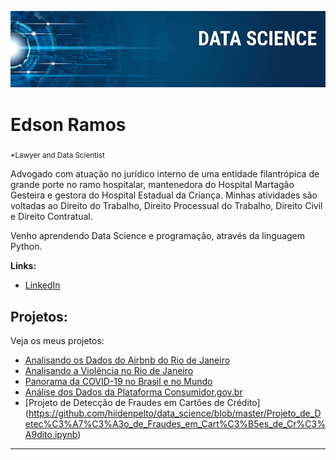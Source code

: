
<p align="center">
  <img src="banner.png" >
</p>

# Edson Ramos
<sub>*Lawyer and Data Scientist</sub>

Advogado com atuação no jurídico interno de uma entidade filantrópica de grande porte no ramo hospitalar, mantenedora do Hospital Martagão Gesteira e gestora do Hospital Estadual da Criança. Minhas atividades são voltadas ao Direito do Trabalho, Direito Processual do Trabalho, Direito Civil e Direito Contratual.

Venho aprendendo Data Science e programação, através da linguagem Python.

**Links:**
* [LinkedIn](https://www.linkedin.com/in/edson-ramos-0306b378/)



## Projetos:
Veja os meus projetos:

* [Analisando os Dados do Airbnb do Rio de Janeiro](https://github.com/hiidenpelto/data_science/blob/master/Analisando_os_dados_do_Airbnb_Rio_de_Janeiro.ipynb)
* [Analisando a Violência no Rio de Janeiro](https://github.com/hiidenpelto/data_science/blob/master/Analisando_Violencia_Rio_de_Janeiro.ipynb)
* [Panorama da COVID-19 no Brasil e no Mundo](https://github.com/hiidenpelto/data_science/blob/master/Panorama_da_COVID_19_no_Brasil_e_no_Mundo.ipynb)
* [Análise dos Dados da Plataforma Consumidor.gov.br](https://github.com/hiidenpelto/data_science/blob/master/Dados_consumidor_gov_br.ipynb)
* [Projeto de Detecção de Fraudes em Cartões de Crédito] (https://github.com/hiidenpelto/data_science/blob/master/Projeto_de_Detec%C3%A7%C3%A3o_de_Fraudes_em_Cart%C3%B5es_de_Cr%C3%A9dito.ipynb)
---





